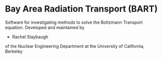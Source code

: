 # Bay Area Radiation Transport (BART)

Software for investigating methods to solve the Boltzmann Transport equation.
Developed and maintained by 

- Rachel Slaybaugh

of the Nuclear Engineering Department at the University of California, Berkeley
